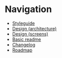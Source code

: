 # Navigation
- [Styleguide](/docs/styleguide)
- [Design (architecture)](/docs/design(architecture))
- [Design (screens)](/docs/design(architecture))
- [Basic readme](/docs/basic)
- [Changelog](/docs/CHANGES.md)
- [Roadmap](/docs/ROADMAP.md)
